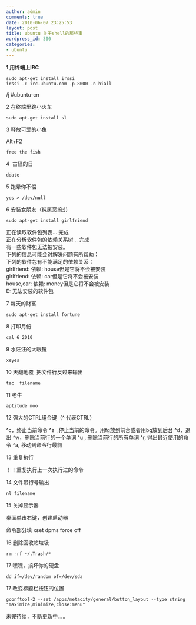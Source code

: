 ```yaml
---
author: admin
comments: true
date: 2010-06-07 23:25:53
layout: post
title: ubuntu 关于shell的那些事
wordpress_id: 300
categories:
- ubuntu
---
```


**1 用终端上IRC**

    sudo apt-get install irssi 
    irssi -c irc.ubuntu.com -p 8000 -n hiall 
/j #ubuntu-cn

2 在终端里跑小火车

    sudo apt-get install sl

3 释放可爱的小鱼

Alt+F2

    free the fish

4  古怪的日

    ddate

5 跑晕你不偿

    yes > /dev/null 

6 安装女朋友（纯属恶搞;))

    sudo apt-get install girlfriend
正在读取软件包列表... 完成   
正在分析软件包的依赖关系树... 完成  
有一些软件包无法被安装。  
下列的信息可能会对解决问题有所帮助：  
下列的软件包有不能满足的依赖关系：  
    girlfriend: 依赖: house但是它将不会被安装  
    girlfriend: 依赖: car但是它将不会被安装  
    house,car: 依赖: money但是它将不会被安装   
E: 无法安装的软件包

7 每天的财富

    sudo apt-get install fortune

8 打印月份

    cal 6 2010

9 水汪汪的大眼镜

    xeyes

10 天翻地覆  把文件行反过来输出

    tac  filename

11 老牛

    aptitude moo

12 强大的CTRL组合键（^ 代表CTRL）

^c，终止当前命令 
^z  ,停止当前的命令。用fg放到前台或者用bg放到后台
^d，退出
^w，删除当前行的一个单词
^u , 删除当前行的所有单词
^r, 得出最近使用的命令
^a, 移动到命令行最前

13 重复执行

！！重复执行上一次执行过的命令 

14 文件带行号输出

    nl filename

15 关掉显示器

桌面单击右键，创建启动器

命令部分填 xset dpms force off

16 删除回收站垃圾

    rm -rf ~/.Trash/*

17 嘿嘿，搞坏你的硬盘

    dd if=/dev/random of=/dev/sda

17 改变标题栏按钮的位置

    gconftool-2 --set /apps/metacity/general/button_layout --type string "maximize,minimize,close:menu"

未完待续，不断更新中。。。

